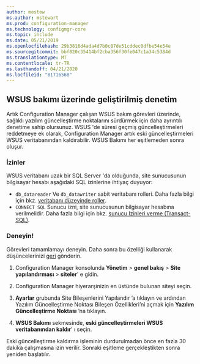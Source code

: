 ```yaml
---
author: mestew
ms.author: mstewart
ms.prod: configuration-manager
ms.technology: configmgr-core
ms.topic: include
ms.date: 05/21/2019
ms.openlocfilehash: 29b3816d4ada4d7b0c87de51cddec0dfbe54e54e
ms.sourcegitcommit: bbf820c35414bf2cba356f30fe047c1a34c5384d
ms.translationtype: MT
ms.contentlocale: tr-TR
ms.lasthandoff: 04/21/2020
ms.locfileid: "81716568"
---
```

## <a name="improved-control-over-wsus-maintenance"></a>WSUS bakımı üzerinde geliştirilmiş denetim
<!--41101009-->

Artık Configuration Manager çalışan WSUS bakım görevleri üzerinde, sağlıklı yazılım güncelleştirme noktalarını sürdürmek için daha ayrıntılı denetime sahip olursunuz. WSUS 'de süresi geçmiş güncelleştirmeleri reddetmeye ek olarak, Configuration Manager artık eski güncelleştirmeleri WSUS veritabanından kaldırabilir. WSUS Bakımı her eşitlemeden sonra oluşur.

### <a name="permissions"></a>İzinler

WSUS veritabanı uzak bir SQL Server 'da olduğunda, site sunucusunun bilgisayar hesabı aşağıdaki SQL izinlerine ihtiyaç duyuyor:

- `db_datareader` Ve `db_datawriter` sabit veritabanı rolleri. Daha fazla bilgi için bkz. [veritabanı düzeyinde roller](https://docs.microsoft.com/sql/relational-databases/security/authentication-access/database-level-roles?view=sql-server-2017#fixed-database-roles).
- `CONNECT SQL` Sunucu izni, site sunucusunun bilgisayar hesabına verilmelidir. Daha fazla bilgi için bkz. [sunucu Izinleri verme (Transact-SQL)](https://docs.microsoft.com/sql/t-sql/statements/grant-server-permissions-transact-sql?view=sql-server-2017).


### <a name="try-it-out"></a>Deneyin!

Görevleri tamamlamayı deneyin. Daha sonra bu özelliği kullanarak düşüncelerinizi [geri](../../../../understand/find-help.md#product-feedback) gönderin.

1. Configuration Manager konsolunda **Yönetim** > **genel bakış** > **Site yapılandırması** > **siteler**' e gidin.

2. Configuration Manager hiyerarşinizin en üstünde bulunan siteyi seçin.

3. **Ayarlar** grubunda Site Bileşenlerini Yapılandır ’a tıklayın ve ardından Yazılım Güncelleştirme Noktası Bileşen Özellikleri’ni açmak için **Yazılım Güncelleştirme Noktası** ’na tıklayın.

4. **WSUS Bakımı** sekmesinde, **eski güncelleştirmeleri WSUS veritabanından kaldır**' ı seçin.

Eski güncelleştirme kaldırma işleminin durdurulmadan önce en fazla 30 dakika çalışmasına izin verilir. Sonraki eşitleme gerçekleştikten sonra yeniden başlatılır.  
